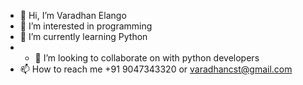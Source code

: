 - 👋 Hi, I’m Varadhan Elango
- 👀 I’m interested in programming
- 🌱 I’m currently learning Python
- - 💞️ I’m looking to collaborate on with python developers
- 📫 How to reach me +91 9047343320 or varadhancst@gmail.com

<!---
varadhancst/varadhancst is a ✨ special ✨ repository because its `README.md` (this file) appears on your GitHub profile.
You can click the Preview link to take a look at your changes.
--->
